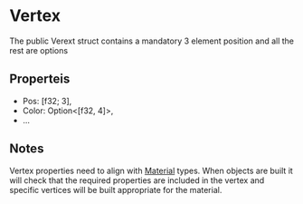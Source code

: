 # Vertex
The public Verext struct contains a mandatory 3 element position and all the rest are options

## Properteis
- Pos: [f32; 3],
- Color: Option<[f32, 4]>,
- ...

## Notes
Vertex properties need to align with [Material](material.md) types. When objects are built it will check that the required properties are included in the vertex and specific vertices will be built appropriate for the material.